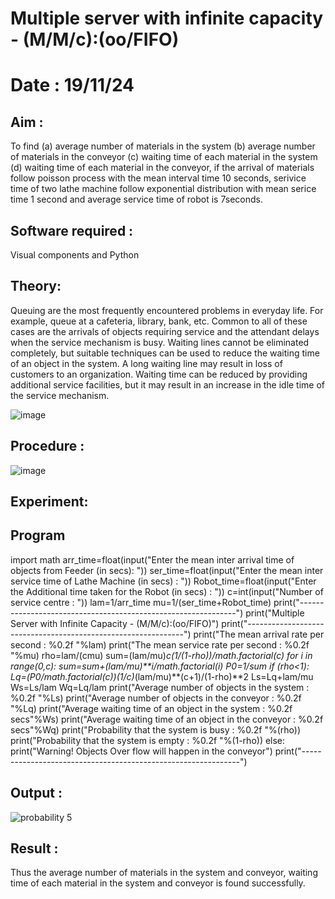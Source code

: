 # Multiple server with infinite capacity - (M/M/c):(oo/FIFO)
# Date : 19/11/24
## Aim :
To find (a) average number of materials in the system (b) average number of materials in the conveyor (c) waiting time of each material in the system (d) waiting time of each material in the conveyor, if the arrival  of materials follow poisson process with the mean interval time 10 seconds, serivice time of two lathe machine follow exponential distribution with mean serice time 1 second and average service time of robot is 7seconds.

## Software required :
Visual components and Python

## Theory:
Queuing are the most frequently encountered problems in everyday life. For example, queue at a cafeteria, library, bank, etc. Common to all of these cases are the arrivals of objects requiring service and the attendant delays when the service mechanism is busy. Waiting lines cannot be eliminated completely, but suitable techniques can be used to reduce the waiting time of an object in the system. A long waiting line may result in loss of customers to an organization. Waiting time can be reduced by providing additional service facilities, but it may result in an increase in the idle time of the service mechanism.

![image](https://user-images.githubusercontent.com/103921593/203238035-1c8109bc-cbf2-4c77-baea-c5b682a752ef.png)

## Procedure :

![image](https://user-images.githubusercontent.com/103921593/203238265-176740b0-eae2-4772-90be-5449869ac9b0.png)




## Experiment:


## Program

import math arr_time=float(input("Enter the mean inter arrival time of objects from Feeder (in secs): ")) ser_time=float(input("Enter the mean inter service time of Lathe Machine (in secs) : ")) Robot_time=float(input("Enter the Additional time taken for the Robot (in secs) : ")) c=int(input("Number of service centre : ")) lam=1/arr_time mu=1/(ser_time+Robot_time) print("--------------------------------------------------------------") print("Multiple Server with Infinite Capacity - (M/M/c):(oo/FIFO)") print("--------------------------------------------------------------") print("The mean arrival rate per second : %0.2f "%lam) print("The mean service rate per second : %0.2f "%mu) rho=lam/(cmu) sum=(lam/mu)*c(1/(1-rho))/math.factorial(c) for i in range(0,c): sum=sum+(lam/mu)**i/math.factorial(i) P0=1/sum if (rho<1): Lq=(P0/math.factorial(c))(1/c)*(lam/mu)**(c+1)/(1-rho)**2 Ls=Lq+lam/mu Ws=Ls/lam Wq=Lq/lam print("Average number of objects in the system : %0.2f "%Ls) print("Average number of objects in the conveyor : %0.2f "%Lq) print("Average waiting time of an object in the system : %0.2f secs"%Ws) print("Average waiting time of an object in the conveyor : %0.2f secs"%Wq) print("Probability that the system is busy : %0.2f "%(rho)) print("Probability that the system is empty : %0.2f "%(1-rho)) else: print("Warning! Objects Over flow will happen in the conveyor") print("--------------------------------------------------------------")
## Output :
![probability 5](https://github.com/user-attachments/assets/84a743e2-98ee-4c74-a487-a1db4c000f36)

## Result : 
Thus the average number of materials in the system and conveyor, waiting time of each material in the system and conveyor is found successfully.
